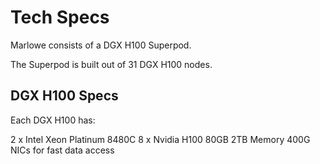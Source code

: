 # Tech Specs

Marlowe consists of a DGX H100 Superpod.

The Superpod is built out of 31 DGX H100 nodes.

## DGX H100 Specs

Each DGX H100 has:

2 x Intel Xeon Platinum 8480C
8 x Nvidia H100 80GB
2TB Memory
400G NICs for fast data access
